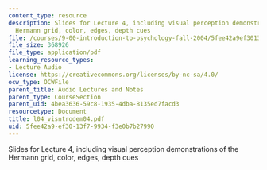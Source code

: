 ```yaml
---
content_type: resource
description: Slides for Lecture 4, including visual perception demonstrations of the
  Hermann grid, color, edges, depth cues
file: /courses/9-00-introduction-to-psychology-fall-2004/5fee42a9ef3013f79934f3e0b7b27990_l04_visntrodem04.pdf
file_size: 368926
file_type: application/pdf
learning_resource_types:
- Lecture Audio
license: https://creativecommons.org/licenses/by-nc-sa/4.0/
ocw_type: OCWFile
parent_title: Audio Lectures and Notes
parent_type: CourseSection
parent_uid: 4bea3636-59c8-1935-4dba-8135ed7facd3
resourcetype: Document
title: l04_visntrodem04.pdf
uid: 5fee42a9-ef30-13f7-9934-f3e0b7b27990
---
```

Slides for Lecture 4, including visual perception demonstrations of the Hermann grid, color, edges, depth cues